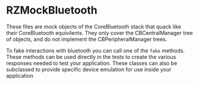 # RZMockBluetooth
These files are mock objects of the CoreBluetooth stack that quack like their CoreBluetooth equivilents. They only cover the CBCentralManager tree of objects, and do not implement the CBPeripheralManager trees.

To fake interactions with bluetooth you can call one of the `fake` methods. These methods can be used directly in the tests to create the various responses needed to test your application. These classes can also be subclassed to provide specific device emulation for use inside your application
